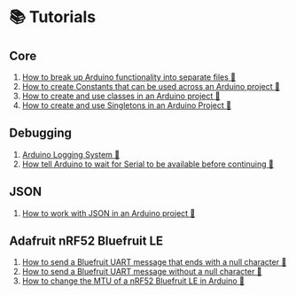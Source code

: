 # 📚 Tutorials

## Core

1. <a href="https://delasign.com/blog/arduino-functions-in-seperate-files/?utm=arduino-starter-project">How to break up Arduino functionality into separate files 🔗</a>
2. <a href="https://delasign.com/blog/arduino-system-constants/?utm=arduino-starter-project">How to create Constants that can be used across an Arduino project 🔗</a>
5. <a href="https://delasign.com/blog/arduino-create-use-classes/?utm=arduino-starter-project">How to create and use classes in an Arduino project 🔗</a>
6. <a href="https://delasign.com/blog/arduino-singleton/?utm=arduino-starter-project">How to create and use Singletons in an Arduino Project 🔗</a>

## Debugging

1. <a href="https://delasign.com/blog/arduino-log-system/?utm=arduino-starter-project">Arduino Logging System 🔗</a>
2. <a href="https://delasign.com/blog/arduino-wait-for-serial/?utm=arduino-starter-project">How tell Arduino to wait for Serial to be available before continuing 🔗</a>

## JSON

1. <a href="https://delasign.com/blog/arduino-json/?utm=arduino-starter-project">How to work with JSON in an Arduino project 🔗</a>

## Adafruit nRF52 Bluefruit LE

1. <a href="https://delasign.com/blog/bluefruit-nrf52-null-character-uart-message/?utm=arduino-starter-project">How to send a Bluefruit UART message that ends with a null character 🔗</a>
2. <a href="https://delasign.com/blog/bluefruit-nrf52-no-null-character-uart-message/?utm=arduino-starter-project">How to send a Bluefruit UART message without a null character 🔗</a>
3. <a href="https://delasign.com/blog/arduino-bluefruit-nrf52-mtu/?utm=arduino-starter-project">How to change the MTU of a nRF52 Bluefruit LE in Arduino 🔗</a>
